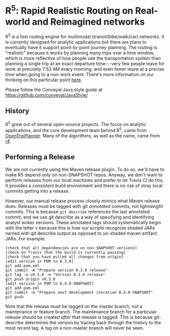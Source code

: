 # R<sup>5</sup>: Rapid Realistic Routing on Real-world and Reimagined networks

R<sup>5</sup> is a fast routing engine for multimodal (transit/bike/walk/car) networks. It is currently designed
for analytic applications but there are plans to eventually have it support point-to-point journey planning.
The routing is "realistic" because it works by planning many trips over a time window, which is more reflective of how people
use the transportation system than planning a single trip at an exact departure time---very few people leave for work at precisely
7:53 AM every morning, and even fewer leave at a precise time when going to a non-work event. There's more information on our thinking
on this particular point [here](http://conveyal.com/blog/2015/05/04/variation-in-accessibility-measures).

Please follow the Conveyal Java style guide at https://github.com/conveyal/JavaStyle/

## History

R<sup>5</sup> grew out of several open-source projects. The focus on analytic applications, and the core development team behind R<sup>5</sup>,
came from [OpenTripPlanner](http://opentripplanner.org). Many of the algorithms, as well as the name, came from [r4](https://github.com/bliksemlabs/rrrr).

## Performing a Release

We are not currently using the Maven release plugin. To do so, we'd have to make R5 depend only on non-SNAPSHOT repos. Anyway, we don't want to perform releases from our local machines and prefer to let Travis CI do this. It provides a consistent build environment and there is no risk of stray local commits getting into a release.

However, our manual release process closely mimics what Maven release does. Releases must be tagged with git *annotated* commits, not *lightweight* commits. This is because `git describe` references the last annotated commit, and we use git describe as a way of specifying and identifying analyst woker versions. These annotated tags should systematically begin with the letter v because this is how our scripts recognize shaded JARs named with git describe output as opposed to un-shaded maven artifact JARs. For example:

```
[check that all dependencies are on non-SNAPSHOT versions]
[check on Travis that the build is currently passing]
[check that you have pulled all changes from origin]
[edit version in POM to 0.3.0]
git add pom.xml
git commit -m "Prepare version 0.3.0 release"
git tag -a v0.3.0 -m "Version 0.3.0 release"
git push origin v0.3.0
[edit version in POM to 0.4.0-SNAPSHOT]
git add pom.xml
git commit -m "Prepare next development iteration 0.4.0-SNAPSHOT"
git push
```

Note that the release must be tagged on the master branch, not a maintenance or feature branch. The maintenance branch for a particular release should be created *after* that release is tagged. This is because git-describe determines the version by tracing back through the history to the most recent tag. A tag on a non-master branch will never be seen.
